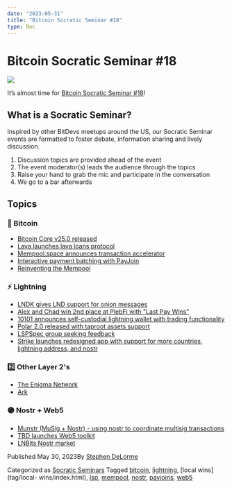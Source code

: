 ```yaml
---
date: "2023-05-31"
title: "Bitcoin Socratic Seminar #18"
type: Doc
---
```

# Bitcoin Socratic Seminar #18

![](content/uploads/2023/05/ATLBitDevs_2023-05-31_socratic-1568x882.jpg)

It’s almost time for [Bitcoin Socratic Seminar
#18](https://www.meetup.com/atlantabitdevs/events/293790513/)!

## What is a Socratic Seminar?

Inspired by other BitDevs meetups around the US, our Socratic Seminar events
are formatted to foster debate, information sharing and lively discussion.

  1. Discussion topics are provided ahead of the event
  2. The event moderator(s) leads the audience through the topics
  3. Raise your hand to grab the mic and participate in the conversation
  4. We go to a bar afterwards

## Topics

### 🧡 Bitcoin

  * [Bitcoin Core v25.0 released](https://github.com/bitcoin/bitcoin/releases/tag/v25.0)
  * [Lava launches lava loans protocol](https://twitter.com/lava_xyz/status/1659216025299058689)
  * [Mempool.space announces transaction accelerator](https://www.youtube.com/watch?t=496&v=ebLpn_d133Y)
  * [Interactive payment batching with PayJoin](https://lists.linuxfoundation.org/pipermail/bitcoin-dev/2023-May/021653.html)
  * [Reinventing the Mempool](https://github.com/bitcoin/bitcoin/issues/27677)

### ⚡️ Lightning

  * [LNDK gives LND support for onion messages](https://github.com/lndk-org/lndk)
  * [Alex and Chad win 2nd place at PlebFi with "Last Pay Wins"](https://www.lastpaywins.com/)
  * [10101 announces self-custodial lightning wallet with trading functionality](https://twitter.com/get10101/status/1659899054866722816)
  * [Polar 2.0 released with taproot assets support](https://twitter.com/lightningpolar/status/1661424595956531207)
  * [LSPSpec group seeking feedback](https://lists.linuxfoundation.org/pipermail/lightning-dev/2023-May/003926.html)
  * [Strike launches redesigned app with support for more countries, lightning address, and nostr](https://www.youtube.com/watch?v=GbbRSsp4ocs)

### 2️⃣ Other Layer 2's

  * [The Enigma Network](https://app.sigle.io/polydeuces.id.stx/bo-iHio5_4iTlvWwXwZ9l)
  * [Ark](https://www.arkpill.me/)

### 🟣 Nostr + Web5

  * [Munstr (MuSig + Nostr) - using nostr to coordinate multisig transactions](https://snort.social/e/nevent1qqs0zgk6qgg47adm9g4eyy3p8fakeyunk2lq7lrz5zr5daddgzj8uxqm0yfj6)
  * [TBD launches Web5 toolkit](https://www.coindesk.com/tech/2023/05/19/jack-dorsey-backed-tbd-launches-new-web5-toolkit-to-decentralize-the-internet/)
  * [LNBits Nostr market](https://darthcoin.substack.com/p/lnbits-nostr-market)

Published May 30, 2023By [Stephen DeLorme](author/stephen/index.html)

Categorized as [Socratic Seminars](category/socratic-seminars/index.html)
Tagged [bitcoin](tag/bitcoin/index.html),
[lightning](tag/lightning/index.html), [local wins](tag/local-
wins/index.html), [lsp](tag/lsp/index.html),
[mempool](tag/mempool/index.html), [nostr](tag/nostr/index.html),
[payjoins](tag/payjoins/index.html), [web5](tag/web5/index.html)

#